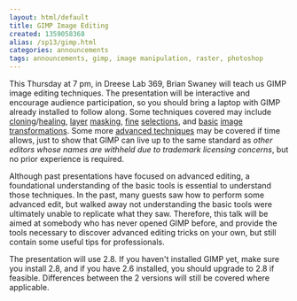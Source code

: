 ```yaml
---
layout: html/default
title: GIMP Image Editing
created: 1359058368
alias: /sp13/gimp.html
categories: announcements
tags: announcements, gimp, image manipulation, raster, photoshop
---
```

This Thursday at 7 pm, in Dreese Lab 369, Brian Swaney will teach us GIMP image editing techniques. The presentation will be interactive and encourage audience participation, so you should bring a laptop with GIMP already installed to follow along. Some techniques covered may include [cloning](http://docs.gimp.org/2.6/en/gimp-tool-clone.html)/[healing](http://docs.gimp.org/2.6/en/gimp-tool-heal.html), [layer](http://docs.gimp.org/en/gimp-image-combining.html) [masking](http://docs.gimp.org/2.6/en/gimp-layer-mask-menu.html), [fine](http://docs.gimp.org/2.6/en/gimp-using-paths-and-selections.html) [selections](http://docs.gimp.org/2.6/en/gimp-tool-iscissors.html), and [basic](http://docs.gimp.org/2.6/en/gimp-tool-rotate.html) [image](http://docs.gimp.org/2.6/en/gimp-tool-scale.html) [transformations](http://docs.gimp.org/2.6/en/gimp-tool-crop.html). Some more [advanced techniques](https://www.youtube.com/watch?v=3RtFt6axp5s) may be covered if time allows, just to show that GIMP can live up to the same standard as _other editors whose names are withheld due to trademark licensing concerns_, but no prior experience is required.

Although past presentations have focused on advanced editing, a foundational understanding of the basic tools is essential to understand those techniques. In the past, many guests saw how to perform some advanced edit, but walked away not understanding the basic tools were ultimately unable to replicate what they saw. Therefore, this talk will be aimed at somebody who has never opened GIMP before, and provide the tools necessary to discover advanced editing tricks on your own, but still contain some useful tips for professionals.

The presentation will use 2.8\. If you haven't installed GIMP yet, make sure you install 2.8, and if you have 2.6 installed, you should upgrade to 2.8 if feasible. Differences between the 2 versions will still be covered where applicable.

